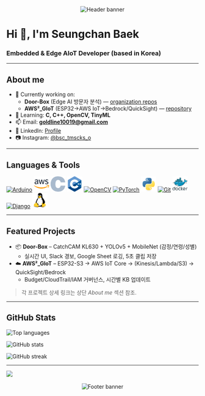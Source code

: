 <!-- ===== 헤더 배너 ===== -->
<p align="center">
  <img
    src="https://capsule-render.vercel.app/api?type=waving&color=gradient&customColorList=10&height=200&text=Seungchan's%20AIoTGITHUB&fontSize=50&animation=twinkling&fontAlign=68&fontAlignY=36"
    alt="Header banner"
  />
</p>

<!-- ===== 프로필 타이틀 ===== -->
<h1 align="left">Hi 👋, I'm Seungchan Baek</h1>
<h3 align="left">Embedded & Edge AIoT Developer (based in Korea)</h3>

---

## About me
- 🔭 Currently working on:  
  - **Door-Box** (Edge AI 방문자 분석) — <a href="https://github.com/orgs/Catch-Crime/repositories">organization repos</a>  
  - **AWS²_GIoT** (ESP32→AWS IoT→Bedrock/QuickSight) — <a href="https://github.com/mangodetective/AWS2_GIOT_FULL">repository</a>
- 🌱 Learning: **C, C++, OpenCV, TinyML**
- 📫 Email: **goldline10019@gmail.com**
- 🔗 LinkedIn: <a href="https://www.linkedin.com/in/%EC%8A%B9%EC%B0%AC-%EB%B0%B1-a548a0355/">Profile</a>  
- 📷 Instagram: <a href="https://instagram.com/bsc_tmscks_o">@bsc_tmscks_o</a>

---

## Languages & Tools
<p>
  <a href="https://www.arduino.cc/"><img src="https://cdn.worldvectorlogo.com/logos/arduino-1.svg" width="40" height="40" alt="Arduino"></a>
  <a href="https://aws.amazon.com"><img src="https://raw.githubusercontent.com/devicons/devicon/master/icons/amazonwebservices/amazonwebservices-original-wordmark.svg" width="40" height="40" alt="AWS"></a>
  <a href="https://www.cprogramming.com/"><img src="https://raw.githubusercontent.com/devicons/devicon/master/icons/c/c-original.svg" width="40" height="40" alt="C"></a>
  <a href="https://www.w3schools.com/cpp/"><img src="https://raw.githubusercontent.com/devicons/devicon/master/icons/cplusplus/cplusplus-original.svg" width="40" height="40" alt="C++"></a>
  <a href="https://opencv.org/"><img src="https://www.vectorlogo.zone/logos/opencv/opencv-icon.svg" width="40" height="40" alt="OpenCV"></a>
  <a href="https://pytorch.org/"><img src="https://www.vectorlogo.zone/logos/pytorch/pytorch-icon.svg" width="40" height="40" alt="PyTorch"></a>
  <a href="https://www.python.org"><img src="https://raw.githubusercontent.com/devicons/devicon/master/icons/python/python-original.svg" width="40" height="40" alt="Python"></a>
  <a href="https://git-scm.com/"><img src="https://www.vectorlogo.zone/logos/git-scm/git-scm-icon.svg" width="40" height="40" alt="Git"></a>
  <a href="https://www.docker.com/"><img src="https://raw.githubusercontent.com/devicons/devicon/master/icons/docker/docker-original-wordmark.svg" width="40" height="40" alt="Docker"></a>
  <a href="https://www.djangoproject.com/"><img src="https://cdn.worldvectorlogo.com/logos/django.svg" width="40" height="40" alt="Django"></a>
  <a href="https://www.linux.org/"><img src="https://raw.githubusercontent.com/devicons/devicon/master/icons/linux/linux-original.svg" width="40" height="40" alt="Linux"></a>
</p>

---

## Featured Projects
- 📦 **Door-Box** – CatchCAM KL630 + YOLOv5 + MobileNet (감정/연령/성별)  
  - 실시간 UI, Slack 경보, Google Sheet 로깅, 5초 클립 저장
- ☁️ **AWS²_GIoT** – ESP32-S3 → AWS IoT Core → (Kinesis/Lambda/S3) → QuickSight/Bedrock  
  - Budget/CloudTrail/IAM 거버넌스, 시간별 KB 업데이트

> 각 프로젝트 상세 링크는 상단 *About me* 섹션 참조.

---

## GitHub Stats
<p align="left">
  <img src="https://github-readme-stats.vercel.app/api/top-langs?username=kairos1228&show_icons=true&layout=compact" alt="Top languages" />
</p>
<p align="left">
  <img src="https://github-readme-stats.vercel.app/api?username=kairos1228&show_icons=true" alt="GitHub stats" />
</p>
<p align="left">
  <img src="https://github-readme-streak-stats.herokuapp.com/?user=kairos1228" alt="GitHub streak" />
</p>

---

</p> <img src="https://github.com/user-attachments/assets/b569633a-1565-46b6-b067-e62f04ee23a0"/> </p>

<!-- ===== 푸터 배너 ===== -->
<p align="center">
  <img src="https://capsule-render.vercel.app/api?type=waving&color=BCCDC9&height=100&section=footer" alt="Footer banner" />
</p>
